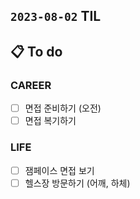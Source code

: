 ## `2023-08-02` TIL

## 📋 To do

### CAREER

- [ ] 면접 준비하기 (오전)
- [ ] 면접 복기하기

### LIFE

- [ ] 잼페이스 면접 보기
- [ ] 헬스장 방문하기 (어깨, 하체)